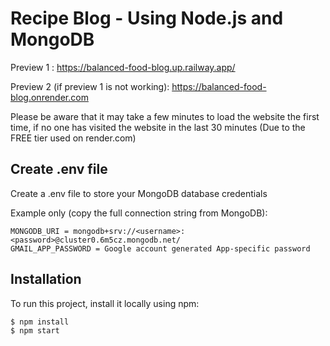 # Recipe Blog - Using Node.js and MongoDB

Preview 1 : 
https://balanced-food-blog.up.railway.app/

Preview 2 (if preview 1 is not working): 
https://balanced-food-blog.onrender.com

Please be aware that it may take a few minutes to load the website the first time, if no one has visited the website in the last 30 minutes (Due to the FREE tier used on render.com)

## Create .env file
Create a .env file to store your MongoDB database credentials

Example only (copy the full connection string from MongoDB):
```
MONGODB_URI = mongodb+srv://<username>:<password>@cluster0.6m5cz.mongodb.net/
GMAIL_APP_PASSWORD = Google account generated App-specific password
```
## Installation
To run this project, install it locally using npm:

```
$ npm install
$ npm start
```


